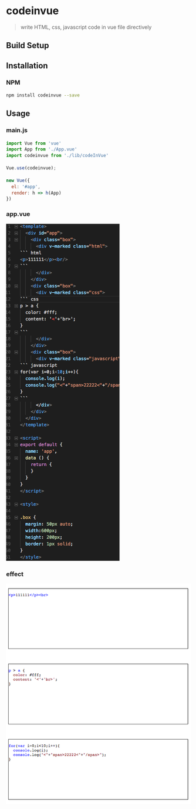 # codeinvue

> write HTML, css, javascript code in vue file directively

## Build Setup

## Installation

### NPM

```bash
npm install codeinvue --save
```

## Usage

### main.js
```js
import Vue from 'vue'
import App from './App.vue'
import codeinvue from './lib/codeInVue'

Vue.use(codeinvue);

new Vue({
  el: '#app',
  render: h => h(App)
})
```

### app.vue
![vue](./src/assets/vue.png)

### effect
![effect](./src/assets/effect.png)
